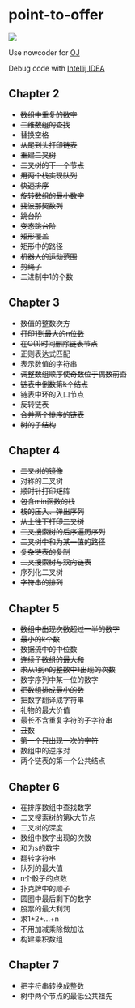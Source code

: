 # point-to-offer

![](https://img3.doubanio.com/lpic/s29413793.jpg)

Use nowcoder for [OJ](https://www.nowcoder.com/ta/coding-interviews)

Debug code with [Intellij IDEA](http://www.jetbrains.com/idea)

## Chapter 2

- ~~数组中重复的数字~~
- ~~二维数组的查找~~
- ~~替换空格~~
- ~~从尾到头打印链表~~
- ~~重建二叉树~~
- ~~二叉树的下一个节点~~
- ~~用两个栈实现队列~~
- ~~快速排序~~
- ~~旋转数组的最小数字~~
- ~~斐波那契数列~~
- ~~跳台阶~~
- ~~变态跳台阶~~
- ~~矩形覆盖~~
- ~~矩形中的路径~~
- ~~机器人的运动范围~~
- ~~剪绳子~~
- ~~二进制中1的个数~~

## Chapter 3

- ~~数值的整数次方~~
- ~~打印1到最大的n位数~~
- ~~在O(1)时间删除链表节点~~
- 正则表达式匹配
- 表示数值的字符串
- ~~调整数组顺序使奇数位于偶数前面~~
- ~~链表中倒数第k个结点~~
- 链表中环的入口节点
- ~~反转链表~~
- ~~合并两个排序的链表~~
- ~~树的子结构~~

## Chapter 4

- ~~二叉树的镜像~~
- 对称的二叉树
- ~~顺时针打印矩阵~~
- ~~包含min函数的栈~~
- ~~栈的压入、弹出序列~~
- ~~从上往下打印二叉树~~
- ~~二叉搜索树的后序遍历序列~~
- ~~二叉树中和为某一值的路径~~
- ~~复杂链表的复制~~
- ~~二叉搜索树与双向链表~~
- 序列化二叉树
- ~~字符串的排列~~

## Chapter 5

- ~~数组中出现次数超过一半的数字~~
- ~~最小的k个数~~
- ~~数据流中的中位数~~
- ~~连续子数组的最大和~~
- ~~求从1到n的整数中1出现的次数~~
- 数字序列中某一位的数字
- ~~把数组排成最小的数~~
- 把数字翻译成字符串
- 礼物的最大价值
- 最长不含重复字符的子字符串
- ~~丑数~~
- ~~第一个只出现一次的字符~~
- 数组中的逆序对
- 两个链表的第一个公共结点

## Chapter 6

- 在排序数组中查找数字
- 二叉搜索树的第k大节点
- 二叉树的深度
- 数组中数字出现的次数
- 和为s的数字
- 翻转字符串
- 队列的最大值
- n个骰子的点数
- 扑克牌中的顺子
- 圆圈中最后剩下的数字
- 股票的最大利润
- 求1+2+...+n
- 不用加减乘除做加法
- 构建乘积数组

## Chapter 7

- 把字符串转换成整数
- 树中两个节点的最低公共祖先